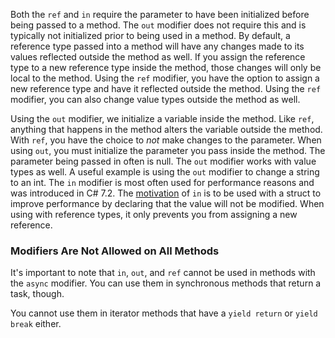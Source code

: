 
Both the `ref` and `in` require the parameter to have been initialized before being passed to a method. The `out` modifier does not require this and is typically not initialized prior to being used in a method.
By default, a reference type passed into a method will have any changes made to its values reflected outside the method as well. If you assign the reference type to a new reference type inside the method, those changes will only be local to the method.
Using the `ref` modifier, you have the option to assign a new reference type and have it reflected outside the method.
Using the `ref` modifier, you can also change value types outside the method as well.

Using the `out` modifier, we initialize a variable inside the method. Like `ref`, anything that happens in the method alters the variable outside the method. With `ref`, you have the choice to _not_ make changes to the parameter. When using `out`, you must initialize the parameter you pass inside the method. The parameter being passed in often is null.
The `out` modifier works with value types as well. A useful example is using the `out` modifier to change a string to an int.
The `in` modifier is most often used for performance reasons and was introduced in C# 7.2. The [motivation](https://docs.microsoft.com/en-us/dotnet/csharp/language-reference/proposals/csharp-7.2/readonly-ref#motivation) of `in` is to be used with a struct to improve performance by declaring that the value will not be modified. When using with reference types, it only prevents you from assigning a new reference.
	
### Modifiers Are Not Allowed on All Methods
It's important to note that `in`, `out`, and `ref` cannot be used in methods with the `async` modifier. You can use them in synchronous methods that return a task, though.

You cannot use them in iterator methods that have a `yield return` or `yield break` either.
	 